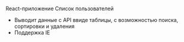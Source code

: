 React-приложение Список пользователей
- Выводит данные c API ввиде таблицы, с возможностью поиска, сортировки и удаления
- Поддержка IE
